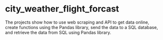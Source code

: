# city_weather_flight_forcast
The projects show how to use web scraping and API to get data online, create functions using the Pandas library, send the data to a SQL database, and retrieve the data from SQL using Pandas library.
